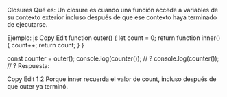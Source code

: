 Closures
Qué es:
Un closure es cuando una función accede a variables de su contexto exterior incluso después de que ese contexto haya terminado de ejecutarse.

Ejemplo:
js
Copy
Edit
function outer() {
let count = 0;
return function inner() {
count++;
return count;
}
}

const counter = outer();
console.log(counter()); // ?
console.log(counter()); // ?
Respuesta:

Copy
Edit
1
2
Porque inner recuerda el valor de count, incluso después de que outer ya terminó.
